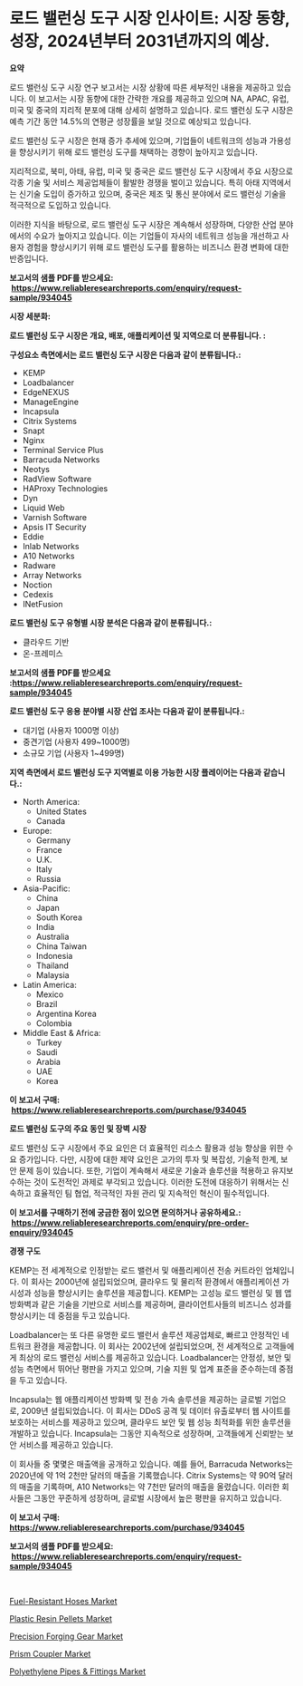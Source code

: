 <p><h1>로드 밸런싱 도구 시장 인사이트: 시장 동향, 성장, 2024년부터 2031년까지의 예상.</h1></p><p><strong>요약</strong></p>
<p><p>로드 밸런싱 도구 시장 연구 보고서는 시장 상황에 따른 세부적인 내용을 제공하고 있습니다. 이 보고서는 시장 동향에 대한 간략한 개요를 제공하고 있으며 NA, APAC, 유럽, 미국 및 중국의 지리적 분포에 대해 상세히 설명하고 있습니다. 로드 밸런싱 도구 시장은 예측 기간 동안 14.5%의 연평균 성장률을 보일 것으로 예상되고 있습니다.</p><p>로드 밸런싱 도구 시장은 현재 증가 추세에 있으며, 기업들이 네트워크의 성능과 가용성을 향상시키기 위해 로드 밸런싱 도구를 채택하는 경향이 높아지고 있습니다.</p><p>지리적으로, 북미, 아태, 유럽, 미국 및 중국은 로드 밸런싱 도구 시장에서 주요 시장으로 각종 기술 및 서비스 제공업체들이 활발한 경쟁을 벌이고 있습니다. 특히 아태 지역에서는 신기술 도입이 증가하고 있으며, 중국은 제조 및 통신 분야에서 로드 밸런싱 기술을 적극적으로 도입하고 있습니다.</p><p>이러한 지식을 바탕으로, 로드 밸런싱 도구 시장은 계속해서 성장하며, 다양한 산업 분야에서의 수요가 높아지고 있습니다. 이는 기업들이 자사의 네트워크 성능을 개선하고 사용자 경험을 향상시키기 위해 로드 밸런싱 도구를 활용하는 비즈니스 환경 변화에 대한 반증입니다.</p></p>
<p><strong>보고서의 샘플 PDF를 받으세요: &nbsp;<a href="https://www.reliableresearchreports.com/enquiry/request-sample/934045">https://www.reliableresearchreports.com/enquiry/request-sample/934045</a></strong></p>
<p><strong>시장 세분화:</strong></p>
<p><strong> 로드 밸런싱 도구 시장은 개요, 배포, 애플리케이션 및 지역으로 더 분류됩니다. :</strong></p>
<p><strong>구성요소 측면에서는 로드 밸런싱 도구 시장은 다음과 같이 분류됩니다.:</strong></p>
<p><ul><li>KEMP</li><li>Loadbalancer</li><li>EdgeNEXUS</li><li>ManageEngine</li><li>Incapsula</li><li>Citrix Systems</li><li>Snapt</li><li>Nginx</li><li>Terminal Service Plus</li><li>Barracuda Networks</li><li>Neotys</li><li>RadView Software</li><li>HAProxy Technologies</li><li>Dyn</li><li>Liquid Web</li><li>Varnish Software</li><li>Apsis IT Security</li><li>Eddie</li><li>Inlab Networks</li><li>A10 Networks</li><li>Radware</li><li>Array Networks</li><li>Noction</li><li>Cedexis</li><li>INetFusion</li></ul></p>
<p><strong> 로드 밸런싱 도구 유형별 시장 분석은 다음과 같이 분류됩니다.:</strong></p>
<p><ul><li>클라우드 기반</li><li>온-프레미스</li></ul></p>
<p><strong>보고서의 샘플 PDF를 받으세요 :<a href="https://www.reliableresearchreports.com/enquiry/request-sample/934045">https://www.reliableresearchreports.com/enquiry/request-sample/934045</a></strong></p>
<p><strong> 로드 밸런싱 도구 응용 분야별 시장 산업 조사는 다음과 같이 분류됩니다.:</strong></p>
<p><ul><li>대기업 (사용자 1000명 이상)</li><li>중견기업 (사용자 499~1000명)</li><li>소규모 기업 (사용자 1~499명)</li></ul></p>
<p><strong>지역 측면에서 로드 밸런싱 도구 지역별로 이용 가능한 시장 플레이어는 다음과 같습니다.:</strong></p>
<p><ul>
    <li>
        North America:
        <ul>
            <li>United States</li>
            <li>Canada</li>
        </ul>
    </li>
    <li>
        Europe:
        <ul>
            <li>Germany</li>
            <li>France</li>
            <li>U.K.</li>
            <li>Italy</li>
            <li>Russia</li>
        </ul>
    </li>
    <li>
        Asia-Pacific:
        <ul>
            <li>China</li>
            <li>Japan</li>
            <li>South Korea</li>
            <li>India</li>
            <li>Australia</li>
            <li>China Taiwan</li>
            <li>Indonesia</li>
            <li>Thailand</li>
            <li>Malaysia</li>
        </ul>
    </li>
    <li>
        Latin America:
        <ul>
            <li>Mexico</li>
            <li>Brazil</li>
            <li>Argentina Korea</li>
            <li>Colombia</li>
        </ul>
    </li>
    <li>
        Middle East & Africa:
        <ul>
            <li>Turkey</li>
            <li>Saudi</li>
            <li>Arabia</li>
            <li>UAE</li>
            <li>Korea</li>
        </ul>
    </li>
    </ul></p>
<p><strong>이 보고서 구매: &nbsp;<a href="https://www.reliableresearchreports.com/purchase/934045">https://www.reliableresearchreports.com/purchase/934045</a></strong></p>
<p><strong>로드 밸런싱 도구의 주요 동인 및 장벽 시장</strong></p>
<p><p>로드 밸런싱 도구 시장에서 주요 요인은 더 효율적인 리소스 활용과 성능 향상을 위한 수요 증가입니다. 다만, 시장에 대한 제약 요인은 고가의 투자 및 복잡성, 기술적 한계, 보안 문제 등이 있습니다. 또한, 기업이 계속해서 새로운 기술과 솔루션을 적용하고 유지보수하는 것이 도전적인 과제로 부각되고 있습니다. 이러한 도전에 대응하기 위해서는 신속하고 효율적인 팀 협업, 적극적인 자원 관리 및 지속적인 혁신이 필수적입니다.</p></p>
<p><strong>이 보고서를 구매하기 전에 궁금한 점이 있으면 문의하거나 공유하세요.: &nbsp;<a href="https://www.reliableresearchreports.com/enquiry/pre-order-enquiry/934045">https://www.reliableresearchreports.com/enquiry/pre-order-enquiry/934045</a></strong></p>
<p><strong>경쟁 구도</strong></p>
<p><p>KEMP는 전 세계적으로 인정받는 로드 밸런서 및 애플리케이션 전송 커트라인 업체입니다. 이 회사는 2000년에 설립되었으며, 클라우드 및 물리적 환경에서 애플리케이션 가시성과 성능을 향상시키는 솔루션을 제공합니다. KEMP는 고성능 로드 밸런싱 및 웹 앱 방화벽과 같은 기술을 기반으로 서비스를 제공하며, 클라이언트사들의 비즈니스 성과를 향상시키는 데 중점을 두고 있습니다.</p><p>Loadbalancer는 또 다른 유명한 로드 밸런서 솔루션 제공업체로, 빠르고 안정적인 네트워크 환경을 제공합니다. 이 회사는 2002년에 설립되었으며, 전 세계적으로 고객들에게 최상의 로드 밸런싱 서비스를 제공하고 있습니다. Loadbalancer는 안정성, 보안 및 성능 측면에서 뛰어난 평판을 가지고 있으며, 기술 지원 및 업계 표준을 준수하는데 중점을 두고 있습니다.</p><p>Incapsula는 웹 애플리케이션 방화벽 및 전송 가속 솔루션을 제공하는 글로벌 기업으로, 2009년 설립되었습니다. 이 회사는 DDoS 공격 및 데이터 유출로부터 웹 사이트를 보호하는 서비스를 제공하고 있으며, 클라우드 보안 및 웹 성능 최적화를 위한 솔루션을 개발하고 있습니다. Incapsula는 그동안 지속적으로 성장하며, 고객들에게 신뢰받는 보안 서비스를 제공하고 있습니다.</p><p>이 회사들 중 몇몇은 매출액을 공개하고 있습니다. 예를 들어, Barracuda Networks는 2020년에 약 1억 2천만 달러의 매출을 기록했습니다. Citrix Systems는 약 90억 달러의 매출을 기록하며, A10 Networks는 약 7천만 달러의 매출을 올렸습니다. 이러한 회사들은 그동안 꾸준하게 성장하며, 글로벌 시장에서 높은 평판을 유지하고 있습니다.</p></p>
<p><strong>이 보고서 구매: &nbsp; <a href="https://www.reliableresearchreports.com/purchase/934045">https://www.reliableresearchreports.com/purchase/934045</a></strong></p>
<p><strong>보고서의 샘플 PDF를 받으세요: &nbsp;<a href="https://www.reliableresearchreports.com/enquiry/request-sample/934045">https://www.reliableresearchreports.com/enquiry/request-sample/934045</a></strong><strong></strong></p>
<p>&nbsp;</p>
<p><p><a href="https://github.com/bobicer/Market-Research-Report-List-2/blob/main/fuel-resistant-hoses-market.md">Fuel-Resistant Hoses Market</a></p><p><a href="https://view.publitas.com/reportprime-1/plastic-resin-pellets-market-size-reflecting-a-forecast-till-2031-market-by-type-by-application-and-by-geography/">Plastic Resin Pellets Market</a></p><p><a href="https://summer-dogwood-3e9.notion.site/Precision-Forging-Gear-Market-Provides-a-Comprehensive-Analysis-Including-a-Macro-Overview-of-the-Ma-d69ff6873a3246468e4920f53411c8e3">Precision Forging Gear Market</a></p><p><a href="https://github.com/globismark/Market-Research-Report-List-2/blob/main/prism-coupler-market.md">Prism Coupler Market</a></p><p><a href="https://view.publitas.com/reportprime-1/polyethylene-pipes-fittings-market-size-reflecting-a-forecast-till-2031-market-by-type-by-application-and-by-geography/">Polyethylene Pipes & Fittings Market</a></p></p>